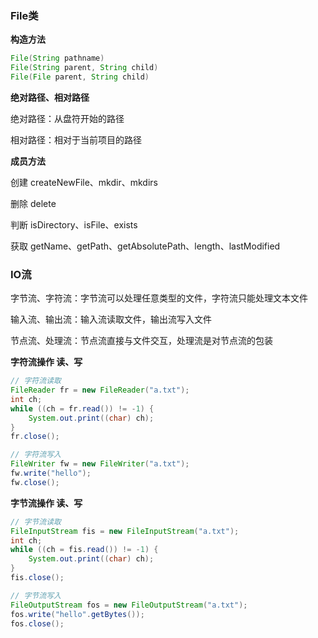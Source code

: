 ### File类

**构造方法**
```java
File(String pathname)
File(String parent, String child)
File(File parent, String child)
```

**绝对路径、相对路径**

绝对路径：从盘符开始的路径

相对路径：相对于当前项目的路径

**成员方法**

创建 createNewFile、mkdir、mkdirs

删除 delete

判断 isDirectory、isFile、exists

获取 getName、getPath、getAbsolutePath、length、lastModified


### IO流

字节流、字符流：字节流可以处理任意类型的文件，字符流只能处理文本文件

输入流、输出流：输入流读取文件，输出流写入文件

节点流、处理流：节点流直接与文件交互，处理流是对节点流的包装

**字符流操作 读、写**

```java
// 字符流读取
FileReader fr = new FileReader("a.txt");
int ch;
while ((ch = fr.read()) != -1) {
    System.out.print((char) ch);
}
fr.close();
```

```java
// 字符流写入
FileWriter fw = new FileWriter("a.txt");
fw.write("hello");
fw.close();
```

**字节流操作 读、写**

```java
// 字节流读取
FileInputStream fis = new FileInputStream("a.txt");
int ch;
while ((ch = fis.read()) != -1) {
    System.out.print((char) ch);
}
fis.close();
```

```java
// 字节流写入
FileOutputStream fos = new FileOutputStream("a.txt");
fos.write("hello".getBytes());
fos.close();
```




